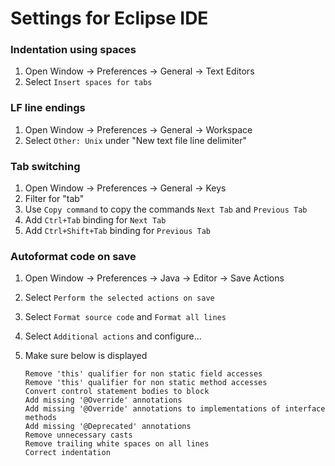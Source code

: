 # Settings for Eclipse IDE

### Indentation using spaces

1.  Open Window -> Preferences -> General -> Text Editors
2.  Select `Insert spaces for tabs`

### LF line endings

1.  Open Window -> Preferences -> General -> Workspace
2.  Select `Other: Unix` under "New text file line delimiter"

### Tab switching

1. Open Window -> Preferences -> General -> Keys
2. Filter for "tab"
3. Use `Copy command` to copy the commands `Next Tab` and `Previous Tab`
4. Add `Ctrl+Tab` binding for `Next Tab`
5. Add `Ctrl+Shift+Tab` binding for `Previous Tab`

### Autoformat code on save

1.  Open Window -> Preferences -> Java -> Editor -> Save Actions
2.  Select `Perform the selected actions on save`
3.  Select `Format source code` and `Format all lines`
4.  Select `Additional actions` and configure...
5.  Make sure below is displayed

    ```
    Remove 'this' qualifier for non static field accesses
    Remove 'this' qualifier for non static method accesses
    Convert control statement bodies to block
    Add missing '@Override' annotations
    Add missing '@Override' annotations to implementations of interface methods
    Add missing '@Deprecated' annotations
    Remove unnecessary casts
    Remove trailing white spaces on all lines
    Correct indentation
    ```
